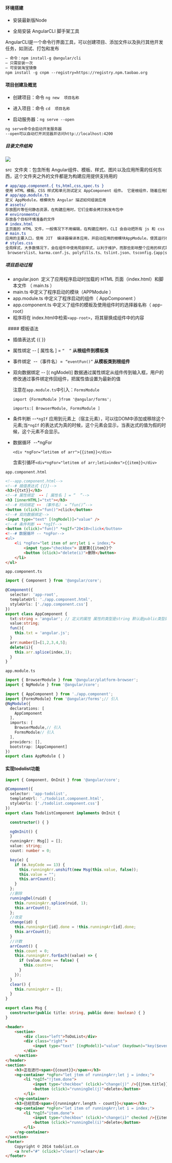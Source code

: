 #### 环境搭建

+ 安装最新版Node


+ 全局安装 AngularCLI 脚手架工具

 AngularCLI是一个命令行界面工具，可以创建项目、添加文件以及执行其他开发任务，如测试、打包和发布

```markdown
– 命令：npm install-g @angular/cli
– 只需安装一次
– 可安装淘宝镜像
npm install -g cnpm --registry=https://registry.npm.taobao.org
```

#### 项目创建及概览

+ 创建项目：命令 `ng new  项目名称`


+ 进入项目：命令 `cd  项目名称`


+ 启动服务器：`ng serve --open`

```markdown
ng serve命令会启动开发服务器
--open可以自动打开浏览器并访问http://localhost:4200
```

##### 目录文件结构

![](images/01.png)

src  文件夹：包含所有 Angular组件、模板、样式、图片以及应用所需的任何东西，这个文件夹之外的文件都是为构建应用提供支持用的

```markdown
# app/app.component.{ ts,html,css,spec.ts }
使用 HTML 模板、CSS 样式和单元测试定义 AppComponent 组件。 它是根组件，随着应用的扩展它会成为一棵组件树的根节点
# app/app.module.ts
定义 AppModule，根模块为 Angular 描述如何组装应用
# assets/
存放图片等任何静态资源，在构建应用时，它们全都会拷贝到发布包中
# environments/
存放各个目标环境准备的文件
# index.html
主页面的 HTML 文件，一般情况下不用编辑，在构建应用时，CLI 会自动把所有 js 和 css 文件添加进去
# main.ts
应用的主要入口，使用 JIT  编译器编译本应用，并启动应用的根模块AppModule，使其运行在浏览器中
# styles.css
全局样式，大多数情况下，会在组件中使用局部样式，以利于维护，而那些影响整个应用的样式需集中存放在这里
 browserslist、karma.conf.js、polyfills.ts、tslint.json、tsconfig.{app|spec}.json    ---  程序配置文件
```

##### 项目启动过程

- angular.json  定义了应用程序启动时加载的 HTML 页面（index.html）和脚本文件 （ main.ts ）
- main.ts 中定义了程序启动的模块（APPModule ）
- app.module.ts 中定义了程序启动的组件（ AppComponent ）
- app.component.ts 中定义了组件的模板及使用组件时的选择器名称（ app-root）
- 程序将在 index.html中检索`<app-root>`，将其替换成组件中的内容

  #### 模板语法

+ 插值表达式 {{ }}

+ 属性绑定  -- [ 属性名 ] = `“  ”` **从根组件到模板类**

+ 事件绑定  --（事件名）=  `“eventFun()”` **从模板类到根组件**

+ 双向数据绑定 -- [( ngModel)]  数据通过属性绑定从组件传到输入框，用户的修改通过事件绑定传回组件，把属性值设置为最新的值

  注意在`app.module.ts`中引入：`FormsModule`

  `import {FormsModule }from '@angular/forms';`

  `imports:[ BrowserModule, FormsModule ]` 


+ 条件判断 --`*ngIf`  应用到元素上（宿主元素），可以往DOM中添加或移除这个元素;当`*ngIf` 的表达式为真的时候，这个元素会显示，当表达式的值为假的时候，这个元素不会显示。


+ 数据循环  --*ngFor

  `<div *ngFor="letitem of arr">{{item}}</div>`

  含索引循环`<div*ngFor="letitem of arr;leti=index">{{item}}</div>`  

`app.component.html`

```html
<!--app.component.html-->
<!--# 插值表达式 {{}}-->
<h3>{{txt}}</h3>
<!--# 属性绑定  -- [ 属性名 ] = “  ”-->
<h3 [innerHTML]="txt"></h3>
<!--# 时间绑定 -- （事件名） = “fun()”-->
<button (click)="fun()">click</button>
<!--# 双向数据绑定-->
<input type="text" [(ngModel)]="value" />
<!--# 条件判断 -- *ngIf-->
<button (click)="fun()" *ngIf="20<10>click</button>
<!--# 数据循环 -- *ngFor-->
<ul>
    <li *ngFor="let item of arr;let i = index;">
        <input type="checkbox"> 这是第{{item}}个
        <button (click)="delete(i)">删除</button>
    </li>
</ul> 
```

`app.component.ts`

```typescript
import { Component } from '@angular/core';

@Component({
  selector: 'app-root',
  templateUrl: './app.component.html',
  styleUrls: ['./app.component.css']
})
export class AppComponent {
  txt:string = 'angular'; // 定义的属性 属性的类型是string 默认是public类型的
  value:string;
  fun(){
  	this.txt = 'angular.js';
  }
  arr:number[]=[1,2,3,4,5];
  delete(i){
  	this.arr.splice(index,1);
  }
}
```

`app.module.ts`

```typescript
import { BrowserModule } from '@angular/platform-browser';
import { NgModule } from '@angular/core';

import { AppComponent } from './app.component';
import {FormsModule} from '@angular/forms';// 引入
@NgModule({
  declarations: [
    AppComponent
  ],
  imports: [
    BrowserModule,// 引入
    FormsModule// 引入
  ],
  providers: [],
  bootstrap: [AppComponent]
})
export class AppModule { }
```

#### 实现todolist功能

```typescript
import { Component, OnInit } from '@angular/core';

@Component({
  selector: 'app-todolist',
  templateUrl: './todolist.component.html',
  styleUrls: ['./todolist.component.css']
})
export class TodolistComponent implements OnInit {

  constructor() { }

  ngOnInit() {
  }
  runningArr: Msg[] = [];
  value: string;
  count: number = 0;

  key(e) {
    if (e.keyCode == 13) {
      this.runningArr.unshift(new Msg(this.value, false));
      this.value = "";
      this.arrCount();
    }
  };
  //删除
  runningDel(ruid) {
    this.runningArr.splice(ruid, 1);
    this.arrCount();
  };
  //改变
  change(id) {
    this.runningArr[id].done = !this.runningArr[id].done;
    this.arrCount();
  }
  //计数
  arrCount() {
    this.count = 0;
    this.runningArr.forEach((value) => {
      if (value.done == false) {
        this.count++;
      }
    });
  }
  clear() {
    this.runningArr = [];
  }
}

export class Msg {
  constructor(public title: string, public done: boolean) { }
}
```

```html
<header>
    <section>
        <div class="left">ToDoList</div>
        <div class="right">
            <input type="text" [(ngModel)]="value" (keydown)="key($event)" placeholder="添加ToDo" />
        </div>
    </section>
</header>
<section>
    <h3>正在进行<span>{{count}}</span></h3>
    <ng-container *ngFor="let jtem of runningArr;let j = index;">
        <li *ngIf="!jtem.done">
            <input type="checkbox" (click)="change(j)" />{{jtem.title}}
            <button (click)="runningDel(j)">delete</button>
        </li>
    </ng-container>
    <h3>已经完成<span>{{runningArr.length - count}}</span></h3>
    <ng-container *ngFor="let item of runningArr;let i = index;">
        <li *ngIf="item.done">
            <input type="checkbox" (click)="change(i)" checked />{{item.title}}
            <button (click)="runningDel(i)">delete</button>
        </li>
    </ng-container>
</section>
<footer>
    Copyright © 2014 todolist.cn
    <a href="#" (click)="clear()">clear</a>
</footer>
```

